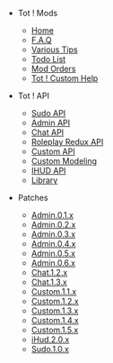 <!-- _sidebar.md -->
- Tot ! Mods
    
    - [Home](/)
    - [F.A.Q](faq)
    - [Various Tips](tips)
    - [Todo List](todo)
    - [Mod Orders](modlist)
    - [Tot ! Custom Help](custom-help)
- Tot ! API

    - [Sudo API](sudo)
    - [Admin API](admin)
    - [Chat API](chat)
    - [Roleplay Redux API](roleplay)
    - [Custom API](custom)
    - [Custom Modeling](modeling)
    - [IHUD API](ihud)
    - [Library](lib)
- Patches

    - [Admin.0.1.x](patches/admin.0.1.x.md)
    - [Admin.0.2.x](patches/admin.0.2.x.md)
    - [Admin.0.3.x](patches/admin.0.3.x.md)
    - [Admin.0.4.x](patches/admin.0.4.x.md)
    - [Admin.0.5.x](patches/admin.0.5.x.md)
    - [Admin.0.6.x](patches/admin.0.6.x.md)
    - [Chat.1.2.x](patches/chat.1.2.x.md)
    - [Chat.1.3.x](patches/chat.1.3.x.md)
    - [Custom.1.1.x](patches/custom.1.1.x.md)
    - [Custom.1.2.x](patches/custom.1.2.x.md)
    - [Custom.1.3.x](patches/custom.1.3.x.md)
    - [Custom.1.4.x](patches/custom.1.4.x.md)
    - [Custom.1.5.x](patches/custom.1.5.x.md)
    - [iHud.2.0.x](patches/ihud.2.0.x.md)
    - [Sudo.1.0.x](patches/sudo.1.0.x.md)